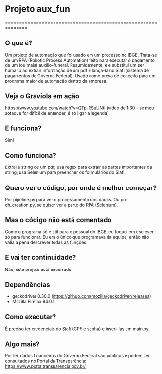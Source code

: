 # Projeto aux_fun 
==============================================================

## O que é?

Um projeto de automação que foi usado em um processo no IBGE. Trata-se de um RPA (Robotic Process Automation) feito para executar o pagamento de um (ou mais) auxílio-funeral.  Resumidamente, ele substitui um ser humano ao extrair informação de um pdf e lançá-la no Siafi (sistema de pagamentos do Governo Federal). Usado como prova de conceito para um programa maior de automação dentro da empresa. 

## Veja o Graviola em ação
https://www.youtube.com/watch?v=QTp-RSuUNtI
(vídeo de 1:30 - se meu sotaque for difícil de entender, é só ligar a legenda)

## E funciona?

Sim! 

## Como funciona?

Extrai a string de um pdf; usa regex para extrair as partes importantes da string; usa Selenium para preencher os formulários do Siafi.

## Quero ver o código, por onde é melhor começar?

Por pipeline.py para ver o processamento dos dados. Ou por dh_creation.py, se quiser ver a parte do RPA (Selenium).

## Mas o código não está comentado

Como o programa só é útil para o pessoal do IBGE, eu foquei em escrever só para funcionar. Eu era o único que programava da equipe, então não valia a pena descrever todas as funções.

## E vai ter continuidade?

Não, este projeto está encerrado.

## Dependências

- geckodriver 0.30.0 (https://github.com/mozilla/geckodriver/releases)
- Mozilla Firefox 94.0.1

## Como executar?

É preciso ter credenciais do Siafi (CPF e senha) e inseri-las em main.py.

## Algo mais?

Por lei, dados financeiros do Governo Federal são públicos e podem ser consultados no Portal da Transparência: https://www.portaltransparencia.gov.br/

